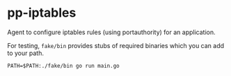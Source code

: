 pp-iptables
===========

Agent to configure iptables rules (using portauthority) for an application.

For testing, `fake/bin` provides stubs of required binaries which you can add to
your path.

    PATH=$PATH:./fake/bin go run main.go
